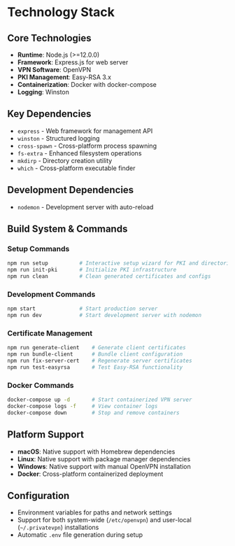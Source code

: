 # Technology Stack

## Core Technologies
- **Runtime**: Node.js (>=12.0.0)
- **Framework**: Express.js for web server
- **VPN Software**: OpenVPN
- **PKI Management**: Easy-RSA 3.x
- **Containerization**: Docker with docker-compose
- **Logging**: Winston

## Key Dependencies
- `express` - Web framework for management API
- `winston` - Structured logging
- `cross-spawn` - Cross-platform process spawning
- `fs-extra` - Enhanced filesystem operations
- `mkdirp` - Directory creation utility
- `which` - Cross-platform executable finder

## Development Dependencies
- `nodemon` - Development server with auto-reload

## Build System & Commands

### Setup Commands
```bash
npm run setup          # Interactive setup wizard for PKI and directories
npm run init-pki       # Initialize PKI infrastructure
npm run clean          # Clean generated certificates and configs
```

### Development Commands
```bash
npm start              # Start production server
npm run dev            # Start development server with nodemon
```

### Certificate Management
```bash
npm run generate-client    # Generate client certificates
npm run bundle-client      # Bundle client configuration
npm run fix-server-cert    # Regenerate server certificates
npm run test-easyrsa       # Test Easy-RSA functionality
```

### Docker Commands
```bash
docker-compose up -d       # Start containerized VPN server
docker-compose logs -f     # View container logs
docker-compose down        # Stop and remove containers
```

## Platform Support
- **macOS**: Native support with Homebrew dependencies
- **Linux**: Native support with package manager dependencies  
- **Windows**: Native support with manual OpenVPN installation
- **Docker**: Cross-platform containerized deployment

## Configuration
- Environment variables for paths and network settings
- Support for both system-wide (`/etc/openvpn`) and user-local (`~/.privatevpn`) installations
- Automatic `.env` file generation during setup